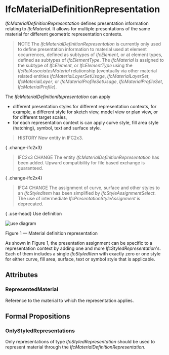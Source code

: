 # IfcMaterialDefinitionRepresentation

_IfcMaterialDefinitionRepresentation_ defines presentation information relating to _IfcMaterial_. It allows for multiple presentations of the same material for different geometric representation contexts.
<!-- end of short definition -->


> NOTE The _IfcMaterialDefinitionRepresentation_ is currently only used to define presentation information to material used at element occurrences, defined as subtypes of _IfcElement_, or at element types, defined as subtypes of _IfcElementType_. The _IfcMaterial_ is assigned to the subtype of _IfcElement_, or _IfcElementType_ using the _IfcRelAssociatesMaterial_ relationship (eventually via other material related entities _IfcMaterialLayerSetUsage_, _IfcMaterialLayerSet_, _IfcMaterialLayer_, or _IfcMaterialProfileSetUsage_, _IfcMaterialProfileSet_, _IfcMaterialProfile_).

The _IfcMaterialDefinitionRepresentation_ can apply

* different presentation styles for different representation contexts, for example, a different style for sketch view, model view or plan view, or for different target scales,
* for each representation context is can apply curve style, fill area style (hatching), symbol, text and surface style.

> HISTORY New entity in IFC2x3.

{ .change-ifc2x3}
> IFC2x3 CHANGE The entity _IfcMaterialDefinitionRepresentation_ has been added. Upward compatibility for file based exchange is guaranteed.

{ .change-ifc2x4}
> IFC4 CHANGE The assignment of curve, surface and other styles to an _IfcStyledItem_ has been simplified by _IfcStyleAssignmentSelect_. The use of intermediate _IfcPresentationStyleAssignment_ is deprecated.



{ .use-head}
Use definition

![use diagram](../../../../figures/ifcmaterialdefinitionrepresentation_01.png)

Figure 1 — Material definition representation

As shown in Figure 1, the presentation assignment can be specific to a representation context by adding one and more <em>IfcStyledRepresentation</em>'s. Each of them includes a single <em>IfcStyledItem</em> with exactly zero or one style for either curve, fill area, surface, text or symbol style that is applicable.

## Attributes

### RepresentedMaterial
Reference to the material to which the representation applies.

## Formal Propositions

### OnlyStyledRepresentations
Only representations of type _IfcStyledRepresentation_ should be used to represent material through the _IfcMaterialDefinitionRepresentation_.
